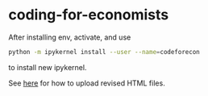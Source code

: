 # coding-for-economists

After installing env, activate, and use

```bash
python -m ipykernel install --user --name=codeforecon
```

to install new ipykernel.

See [here](https://jupyterbook.org/publish/gh-pages.html) for how to upload revised HTML files.

